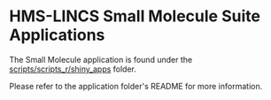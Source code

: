 # HMS-LINCS Small Molecule Suite Applications

The Small Molecule application is found under the 
[scripts/scripts_r/shiny_apps](https://github.com/zevross-spatial/proj-harvard-smallmolecule/tree/master/scripts/scripts_r/shiny_apps/smallmolculeapp)
folder.

Please refer to the application folder's README for more information. 

